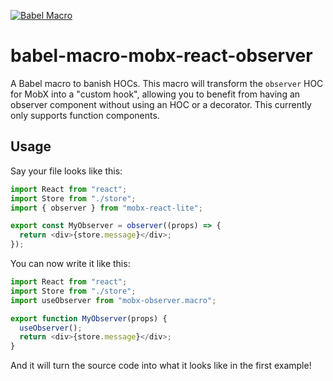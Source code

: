[![Babel Macro](https://img.shields.io/badge/babel--macro-%F0%9F%8E%A3-f5da55.svg?style=flat-square)](https://github.com/kentcdodds/babel-plugin-macros)

# babel-macro-mobx-react-observer

A Babel macro to banish HOCs. This macro will transform the `observer` HOC for MobX into a "custom hook", allowing you to benefit from having an observer component without using an HOC or a decorator. This currently only supports function components.

## Usage

Say your file looks like this:

```js
import React from "react";
import Store from "./store";
import { observer } from "mobx-react-lite";

export const MyObserver = observer((props) => {
  return <div>{store.message}</div>;
});
```

You can now write it like this:

```js
import React from "react";
import Store from "./store";
import useObserver from "mobx-observer.macro";

export function MyObserver(props) {
  useObserver();
  return <div>{store.message}</div>;
}
```

And it will turn the source code into what it looks like in the first example!
